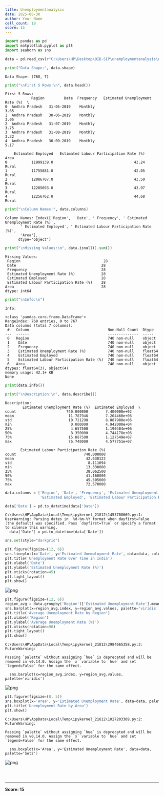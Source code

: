 ```yaml
---
title: Unemploymentanalysis
date: 2025-06-30
author: Your Name
cell_count: 18
score: 15
---
```


```python
import pandas as pd
import matplotlib.pyplot as plt
import seaborn as sns
```


```python
data = pd.read_csv(r"C:\Users\HP\Desktop\OIB-SIP\unemploymentanalysis\unemployment\Unemployment in India.csv")

```


```python
print("Data Shape:", data.shape)
```

    Data Shape: (768, 7)
    


```python
print("\nFirst 5 Rows:\n", data.head())
```

    
    First 5 Rows:
                Region         Date  Frequency   Estimated Unemployment Rate (%)  \
    0  Andhra Pradesh   31-05-2019    Monthly                              3.65   
    1  Andhra Pradesh   30-06-2019    Monthly                              3.05   
    2  Andhra Pradesh   31-07-2019    Monthly                              3.75   
    3  Andhra Pradesh   31-08-2019    Monthly                              3.32   
    4  Andhra Pradesh   30-09-2019    Monthly                              5.17   
    
        Estimated Employed   Estimated Labour Participation Rate (%)   Area  
    0           11999139.0                                     43.24  Rural  
    1           11755881.0                                     42.05  Rural  
    2           12086707.0                                     43.50  Rural  
    3           12285693.0                                     43.97  Rural  
    4           12256762.0                                     44.68  Rural  
    


```python
print("\nColumn Names:", data.columns)
```

    
    Column Names: Index(['Region', ' Date', ' Frequency', ' Estimated Unemployment Rate (%)',
           ' Estimated Employed', ' Estimated Labour Participation Rate (%)',
           'Area'],
          dtype='object')
    


```python
print("\nMissing Values:\n", data.isnull().sum())
```

    
    Missing Values:
     Region                                      28
     Date                                       28
     Frequency                                  28
     Estimated Unemployment Rate (%)            28
     Estimated Employed                         28
     Estimated Labour Participation Rate (%)    28
    Area                                        28
    dtype: int64
    


```python
print("\nInfo:\n")

```

    
    Info:
    
    <class 'pandas.core.frame.DataFrame'>
    RangeIndex: 768 entries, 0 to 767
    Data columns (total 7 columns):
     #   Column                                    Non-Null Count  Dtype  
    ---  ------                                    --------------  -----  
     0   Region                                    740 non-null    object 
     1    Date                                     740 non-null    object 
     2    Frequency                                740 non-null    object 
     3    Estimated Unemployment Rate (%)          740 non-null    float64
     4    Estimated Employed                       740 non-null    float64
     5    Estimated Labour Participation Rate (%)  740 non-null    float64
     6   Area                                      740 non-null    object 
    dtypes: float64(3), object(4)
    memory usage: 42.1+ KB
    None
    


```python
print(data.info())
```


```python
print("\nDescription:\n", data.describe())
```

    
    Description:
            Estimated Unemployment Rate (%)  Estimated Employed  \
    count                       740.000000        7.400000e+02   
    mean                         11.787946        7.204460e+06   
    std                          10.721298        8.087988e+06   
    min                           0.000000        4.942000e+04   
    25%                           4.657500        1.190404e+06   
    50%                           8.350000        4.744178e+06   
    75%                          15.887500        1.127549e+07   
    max                          76.740000        4.577751e+07   
    
           Estimated Labour Participation Rate (%)  
    count                               740.000000  
    mean                                 42.630122  
    std                                   8.111094  
    min                                  13.330000  
    25%                                  38.062500  
    50%                                  41.160000  
    75%                                  45.505000  
    max                                  72.570000  
    


```python
data.columns = ['Region', 'Date', 'Frequency', 'Estimated Unemployment Rate',
                'Estimated Employed', 'Estimated Labour Participation Rate', 'Area']

```


```python
data['Date'] = pd.to_datetime(data['Date'])
```

    C:\Users\HP\AppData\Local\Temp\ipykernel_21812\1453708669.py:1: UserWarning: Parsing dates in  %d-%m-%Y format when dayfirst=False (the default) was specified. Pass `dayfirst=True` or specify a format to silence this warning.
      data['Date'] = pd.to_datetime(data['Date'])
    


```python
sns.set(style="darkgrid")
```


```python
plt.figure(figsize=(12, 6))
sns.lineplot(x='Date', y='Estimated Unemployment Rate', data=data, color='blue')
plt.title('Unemployment Rate Over Time in India')
plt.xlabel('Date')
plt.ylabel('Estimated Unemployment Rate (%)')
plt.xticks(rotation=45)
plt.tight_layout()
plt.show()
```


    
![png](/pynotes/images/unemploymentanalysis_12_0.png)
    



```python
plt.figure(figsize=(12, 6))
region_avg = data.groupby('Region')['Estimated Unemployment Rate'].mean().sort_values(ascending=False)
sns.barplot(x=region_avg.index, y=region_avg.values, palette='viridis')
plt.title('Average Unemployment Rate by Region')
plt.xlabel('Region')
plt.ylabel('Average Unemployment Rate (%)')
plt.xticks(rotation=90)
plt.tight_layout()
plt.show()
```

    C:\Users\HP\AppData\Local\Temp\ipykernel_21812\2984665358.py:3: FutureWarning: 
    
    Passing `palette` without assigning `hue` is deprecated and will be removed in v0.14.0. Assign the `x` variable to `hue` and set `legend=False` for the same effect.
    
      sns.barplot(x=region_avg.index, y=region_avg.values, palette='viridis')
    


    
![png](/pynotes/images/unemploymentanalysis_13_1.png)
    



```python
plt.figure(figsize=(8, 5))
sns.boxplot(x='Area', y='Estimated Unemployment Rate', data=data, palette='Set2')
plt.title('Unemployment Rate by Area')
plt.show()
```

    C:\Users\HP\AppData\Local\Temp\ipykernel_21812\1027203389.py:2: FutureWarning: 
    
    Passing `palette` without assigning `hue` is deprecated and will be removed in v0.14.0. Assign the `x` variable to `hue` and set `legend=False` for the same effect.
    
      sns.boxplot(x='Area', y='Estimated Unemployment Rate', data=data, palette='Set2')
    


    
![png](/pynotes/images/unemploymentanalysis_14_1.png)
    



```python

```


```python

```


```python

```


---
**Score: 15**